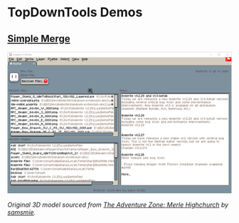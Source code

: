 # TopDownTools Demos

## [Simple Merge](../Merge-Simple.md#simple-merge) 

![Simple Merge](../../assets/demos/demo-merge-simple.gif)

*Original 3D model sourced from [The Adventure Zone: Merle Highchurch](https://blendswap.com/blend/28479) by [samsmie](https://blendswap.com/profile/371778).*